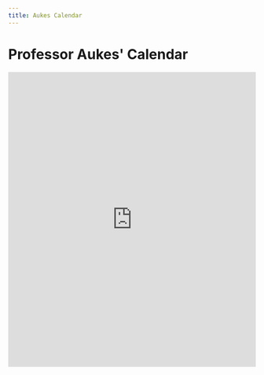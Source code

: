 ```yaml
---
title: Aukes Calendar
---
```

Professor Aukes' Calendar
=========================
<div class="embed-responsive embed-responsive-16by9">
<iframe src="https://calendar.google.com/calendar/embed?height=600&amp;wkst=1&amp;bgcolor=%23ffffff&amp;ctz=America%2FPhoenix&amp;src=ZGFuYXVrZXNAZ21haWwuY29t&amp;src=bTBmaGZicTkxZmpsYjdwMHBkZGQ2bjFnc2NAZ3JvdXAuY2FsZW5kYXIuZ29vZ2xlLmNvbQ&amp;src=YXN1LmVkdV9iaTV0MDVvbTg0amx0NDN1cGhmc2RscHRwMEBncm91cC5jYWxlbmRhci5nb29nbGUuY29t&amp;src=OGkxM2k1ZnZmNGVsaGR2Z3U5dDA5Y2piZzBAZ3JvdXAuY2FsZW5kYXIuZ29vZ2xlLmNvbQ&amp;src=dGpqYXRwMWJsZTVoMzk3Y2VjY3JnYW1jYjRAZ3JvdXAuY2FsZW5kYXIuZ29vZ2xlLmNvbQ&amp;src=czZscDYyZmp2cHR1Nm45YzhuN3Zlc2djMjhAZ3JvdXAuY2FsZW5kYXIuZ29vZ2xlLmNvbQ&amp;src=ZGF1a2VzQGFzdS5lZHU&amp;color=%23F09300&amp;color=%234285F4&amp;color=%23795548&amp;color=%23D50000&amp;color=%23C0CA33&amp;color=%239E69AF&amp;color=%23F09300&amp;showTitle=0" style="border-width:0" width="100%" height="600" frameborder="0" scrolling="no"></iframe></div>
